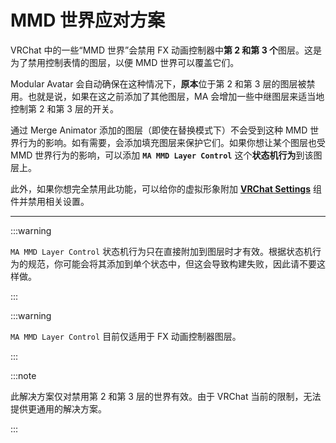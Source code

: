 ﻿# MMD 世界应对方案

VRChat 中的一些“MMD 世界”会禁用 FX 动画控制器中**第 2 和第 3 个**图层。这是为了禁用控制表情的图层，以便 MMD 世界可以覆盖它们。

Modular Avatar 会自动确保在这种情况下，**原本**位于第 2 和第 3 层的图层被禁用。也就是说，如果在这之前添加了其他图层，MA 会增加一些中继图层来适当地控制第 2 和第 3 层的开关。

通过 Merge Animator 添加的图层（即使在替换模式下）不会受到这种 MMD 世界行为的影响。如有需要，会添加填充图层来保护它们。如果你想让某个图层也受 MMD 世界行为的影响，可以添加 **`MA MMD Layer Control`** 这个**状态机行为**到该图层上。

此外，如果你想完全禁用此功能，可以给你的虚拟形象附加 **[VRChat Settings](../reference/vrchat-settings)** 组件并禁用相关设置。

---

:::warning

`MA MMD Layer Control` 状态机行为只在直接附加到图层时才有效。根据状态机行为的规范，你可能会将其添加到单个状态中，但这会导致构建失败，因此请不要这样做。

:::

:::warning

`MA MMD Layer Control` 目前仅适用于 FX 动画控制器图层。

:::

:::note

此解决方案仅对禁用第 2 和第 3 层的世界有效。由于 VRChat 当前的限制，无法提供更通用的解决方案。

:::